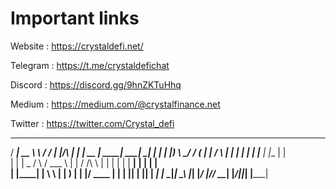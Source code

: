 # Important links
Website : https://crystaldefi.net/

Telegram : https://t.me/crystaldefichat

Discord : https://discord.gg/9hnZKTuHhq

Medium : https://medium.com/@crystalfinance.net

Twitter : https://twitter.com/Crystal_defi



   _____ _______     _______ _______       _        _____  ______ ______ _____ 
  / ____|  __ \ \   / / ____|__   __|/\   | |      |  __ \|  ____|  ____|_   _|
 | |    | |__) \ \_/ / (___    | |  /  \  | |      | |  | | |__  | |__    | |  
 | |    |  _  / \   / \___ \   | | / /\ \ | |      | |  | |  __| |  __|   | |  
 | |____| | \ \  | |  ____) |  | |/ ____ \| |____  | |__| | |____| |     _| |_ 
  \_____|_|  \_\ |_| |_____/   |_/_/    \_\______| |_____/|______|_|    |_____|
                                                                               
                                                                               

